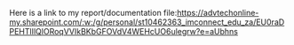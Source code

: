 Here is a link to my report/documentation file:https://advtechonline-my.sharepoint.com/:w:/g/personal/st10462363_imconnect_edu_za/EU0raDPEHTlIlQlORoqVVIkBKbGFOVdV4WEHcUO6ulegrw?e=aUbhns
